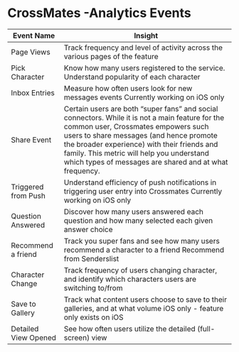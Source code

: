 # CrossMates -Analytics Events

Event Name | Insight
--------------- | ---------------
Page Views | Track frequency and level of activity across the various pages of the feature
Pick Character | Know how many users registered to the service. Understand popularity of each character
Inbox Entries | Measure how often users look for new messages events Currently working on iOS only
Share Event | Certain users are both “super fans” and social connectors. While it is not a main feature for the common user, Crossmates empowers such users to share messages (and hence promote the broader experience) with their friends and family. This metric will help you understand which types of messages are shared and at what frequency. 	
Triggered from Push | Understand efficiency of push notifications in triggering user entry into Crossmates Currently working on iOS only
Question Answered | Discover how many users answered each question and how many selected each given answer choice
Recommend a friend | Track you super fans and see how many users recommend a character to a friend 	Recommend from Senderslist | Track your super fans and see how many users recommend the feature itself Currently working on iOS only
Character Change | Track frequency of users changing character, and identify which characters users are switching to/from
Save to Gallery | Track what content users choose to save to their galleries, and at what volume iOS only - feature only exists on iOS
Detailed View Opened | See how often users utilize the detailed (full-screen) view
		




